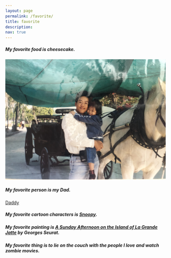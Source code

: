 ```yaml
---
layout: page
permalink: /favorite/
title: favorite
description:
nav: true
---
```

##### My favorite food is cheesecake.
[![HOW TO MAKE CHEESECAKE](assets/img/dad.jpg)](https://www.youtube.com/watch?v=tspdJ6hxqnc)

##### My favorite person is my Dad.
[Daddy](assets/img/dad.jpg)

##### My favorite cartoon characters is [Snoopy](https://www.peanuts.com/about/snoopy).

##### My favorite painting is [A Sunday Afternoon on the Island of La Grande Jatte](https://www.artic.edu/artworks/27992/a-sunday-on-la-grande-jatte-1884) by Georges Seurat.

##### My favorite thing is to lie on the couch with the people I love and watch zombie movies.

